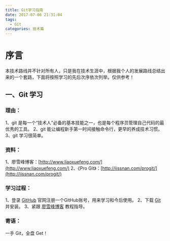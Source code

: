 ```yaml
---
title: Git学习指南
date: 2017-07-06 21:31:04
tags:
  - Git
categories: 技术篇
---
```

# 序言
本技术路线并不针对所有人，只是我在技术生涯中，根据我个人的发展路线总结出来的一个套路，下面将按照学习的先后次序依次列举。仅供参考！
## 一、Git 学习
### 理由：
1、git 是每一个“技术人”必备的基本技能之一，也是每个程序员管理自己代码的最优秀的工具。
2、git 能让编程新手第一时间接触命令行，更早的养成技术习惯。
3、git 学习很简单。
### 资料：
1、廖雪峰博客：[http://www.liaoxuefeng.com/](http://www.liaoxuefeng.com/)
2、《Pro Git》：[http://iissnan.com/progit/](http://iissnan.com/progit/)
### 学习过程：
1、登录 [GitHub](https://github.com/) 官网注册一个GitHub账号，用来学习和今后使用。
2、下载 [Git](https://git-scm.com/downloads) 并安装。
3、紧跟 [廖雪峰博客](http://www.liaoxuefeng.com/wiki/0013739516305929606dd18361248578c67b8067c8c017b000) 教程指导。
### 寄语：
一手 Git，全盘 Get！
